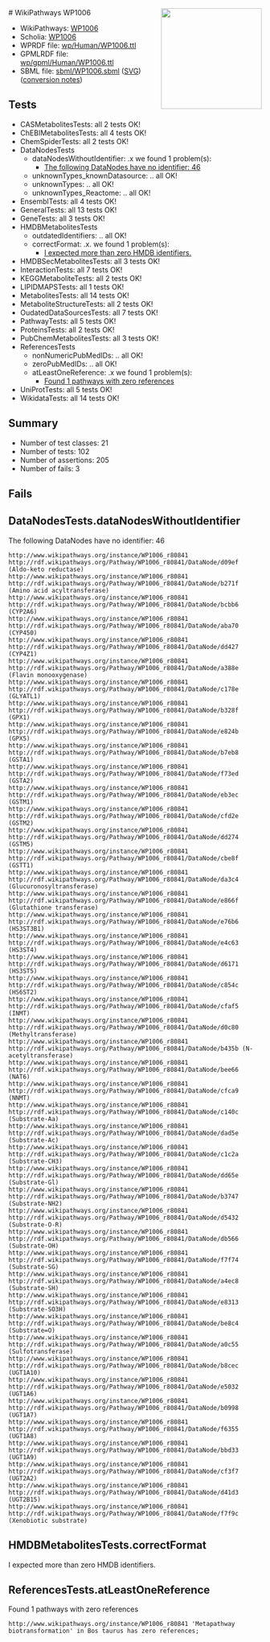<img style="float: right; width: 200px" src="../logo.png" />
# WikiPathways WP1006

* WikiPathways: [WP1006](https://identifiers.org/wikipathways:WP1006)
* Scholia: [WP1006](https://scholia.toolforge.org/wikipathways/WP1006)
* WPRDF file: [wp/Human/WP1006.ttl](../wp/Human/WP1006.ttl)
* GPMLRDF file: [wp/gpml/Human/WP1006.ttl](../wp/gpml/Human/WP1006.ttl)
* SBML file: [sbml/WP1006.sbml](../sbml/WP1006.sbml) ([SVG](../sbml/WP1006.svg)) ([conversion notes](../sbml/WP1006.txt))

## Tests
* CASMetabolitesTests: all 2 tests OK!
* ChEBIMetabolitesTests: all 4 tests OK!
* ChemSpiderTests: all 2 tests OK!
* DataNodesTests
    * dataNodesWithoutIdentifier: .x we found 1 problem(s):
        * [The following DataNodes have no identifier: 46](#8792c4f3)
    * unknownTypes_knownDatasource: .. all OK!
    * unknownTypes: .. all OK!
    * unknownTypes_Reactome: .. all OK!
* EnsemblTests: all 4 tests OK!
* GeneralTests: all 13 tests OK!
* GeneTests: all 3 tests OK!
* HMDBMetabolitesTests
    * outdatedIdentifiers: .. all OK!
    * correctFormat: .x. we found 1 problem(s):
        * [I expected more than zero HMDB identifiers.](#ad154c1e)
* HMDBSecMetabolitesTests: all 3 tests OK!
* InteractionTests: all 7 tests OK!
* KEGGMetaboliteTests: all 2 tests OK!
* LIPIDMAPSTests: all 1 tests OK!
* MetabolitesTests: all 14 tests OK!
* MetaboliteStructureTests: all 2 tests OK!
* OudatedDataSourcesTests: all 7 tests OK!
* PathwayTests: all 5 tests OK!
* ProteinsTests: all 2 tests OK!
* PubChemMetabolitesTests: all 3 tests OK!
* ReferencesTests
    * nonNumericPubMedIDs: .. all OK!
    * zeroPubMedIDs: .. all OK!
    * atLeastOneReference: .x we found 1 problem(s):
        * [Found 1 pathways with zero references](#35eb778e)
* UniProtTests: all 5 tests OK!
* WikidataTests: all 14 tests OK!


## Summary

* Number of test classes: 21
* Number of tests: 102
* Number of assertions: 205
* Number of fails: 3

## Fails

<a name="8792c4f3" />

## DataNodesTests.dataNodesWithoutIdentifier

The following DataNodes have no identifier: 46
```
http://www.wikipathways.org/instance/WP1006_r80841 http://rdf.wikipathways.org/Pathway/WP1006_r80841/DataNode/d09ef (Aldo-keto reductase)
http://www.wikipathways.org/instance/WP1006_r80841 http://rdf.wikipathways.org/Pathway/WP1006_r80841/DataNode/b271f (Amino acid acyltransferase)
http://www.wikipathways.org/instance/WP1006_r80841 http://rdf.wikipathways.org/Pathway/WP1006_r80841/DataNode/bcbb6 (CYP2A6)
http://www.wikipathways.org/instance/WP1006_r80841 http://rdf.wikipathways.org/Pathway/WP1006_r80841/DataNode/aba70 (CYP450)
http://www.wikipathways.org/instance/WP1006_r80841 http://rdf.wikipathways.org/Pathway/WP1006_r80841/DataNode/dd427 (CYP4Z1)
http://www.wikipathways.org/instance/WP1006_r80841 http://rdf.wikipathways.org/Pathway/WP1006_r80841/DataNode/a388e (Flavin monooxygenase)
http://www.wikipathways.org/instance/WP1006_r80841 http://rdf.wikipathways.org/Pathway/WP1006_r80841/DataNode/c178e (GLYATL1)
http://www.wikipathways.org/instance/WP1006_r80841 http://rdf.wikipathways.org/Pathway/WP1006_r80841/DataNode/b328f (GPX1)
http://www.wikipathways.org/instance/WP1006_r80841 http://rdf.wikipathways.org/Pathway/WP1006_r80841/DataNode/e824b (GPX5)
http://www.wikipathways.org/instance/WP1006_r80841 http://rdf.wikipathways.org/Pathway/WP1006_r80841/DataNode/b7eb8 (GSTA1)
http://www.wikipathways.org/instance/WP1006_r80841 http://rdf.wikipathways.org/Pathway/WP1006_r80841/DataNode/f73ed (GSTA2)
http://www.wikipathways.org/instance/WP1006_r80841 http://rdf.wikipathways.org/Pathway/WP1006_r80841/DataNode/eb3ec (GSTM1)
http://www.wikipathways.org/instance/WP1006_r80841 http://rdf.wikipathways.org/Pathway/WP1006_r80841/DataNode/cfd2e (GSTM2)
http://www.wikipathways.org/instance/WP1006_r80841 http://rdf.wikipathways.org/Pathway/WP1006_r80841/DataNode/dd274 (GSTM5)
http://www.wikipathways.org/instance/WP1006_r80841 http://rdf.wikipathways.org/Pathway/WP1006_r80841/DataNode/cbe8f (GSTT1)
http://www.wikipathways.org/instance/WP1006_r80841 http://rdf.wikipathways.org/Pathway/WP1006_r80841/DataNode/da3c4 (Glucuronosyltransferase)
http://www.wikipathways.org/instance/WP1006_r80841 http://rdf.wikipathways.org/Pathway/WP1006_r80841/DataNode/e866f (Glutathione transferase)
http://www.wikipathways.org/instance/WP1006_r80841 http://rdf.wikipathways.org/Pathway/WP1006_r80841/DataNode/e76b6 (HS3ST3B1)
http://www.wikipathways.org/instance/WP1006_r80841 http://rdf.wikipathways.org/Pathway/WP1006_r80841/DataNode/e4c63 (HS3ST4)
http://www.wikipathways.org/instance/WP1006_r80841 http://rdf.wikipathways.org/Pathway/WP1006_r80841/DataNode/d6171 (HS3ST5)
http://www.wikipathways.org/instance/WP1006_r80841 http://rdf.wikipathways.org/Pathway/WP1006_r80841/DataNode/c854c (HS6ST2)
http://www.wikipathways.org/instance/WP1006_r80841 http://rdf.wikipathways.org/Pathway/WP1006_r80841/DataNode/cfaf5 (INMT)
http://www.wikipathways.org/instance/WP1006_r80841 http://rdf.wikipathways.org/Pathway/WP1006_r80841/DataNode/d0c80 (Methyltransferase)
http://www.wikipathways.org/instance/WP1006_r80841 http://rdf.wikipathways.org/Pathway/WP1006_r80841/DataNode/b435b (N-acetyltransferase)
http://www.wikipathways.org/instance/WP1006_r80841 http://rdf.wikipathways.org/Pathway/WP1006_r80841/DataNode/bee66 (NAT6)
http://www.wikipathways.org/instance/WP1006_r80841 http://rdf.wikipathways.org/Pathway/WP1006_r80841/DataNode/cfca9 (NNMT)
http://www.wikipathways.org/instance/WP1006_r80841 http://rdf.wikipathways.org/Pathway/WP1006_r80841/DataNode/c140c (Substrate-Aa)
http://www.wikipathways.org/instance/WP1006_r80841 http://rdf.wikipathways.org/Pathway/WP1006_r80841/DataNode/dad5e (Substrate-Ac)
http://www.wikipathways.org/instance/WP1006_r80841 http://rdf.wikipathways.org/Pathway/WP1006_r80841/DataNode/c1c2a (Substrate-CH3)
http://www.wikipathways.org/instance/WP1006_r80841 http://rdf.wikipathways.org/Pathway/WP1006_r80841/DataNode/dd65e (Substrate-Gl)
http://www.wikipathways.org/instance/WP1006_r80841 http://rdf.wikipathways.org/Pathway/WP1006_r80841/DataNode/b3747 (Substrate-NH2)
http://www.wikipathways.org/instance/WP1006_r80841 http://rdf.wikipathways.org/Pathway/WP1006_r80841/DataNode/d5432 (Substrate-O-R)
http://www.wikipathways.org/instance/WP1006_r80841 http://rdf.wikipathways.org/Pathway/WP1006_r80841/DataNode/db566 (Substrate-OH)
http://www.wikipathways.org/instance/WP1006_r80841 http://rdf.wikipathways.org/Pathway/WP1006_r80841/DataNode/f7f74 (Substrate-SG)
http://www.wikipathways.org/instance/WP1006_r80841 http://rdf.wikipathways.org/Pathway/WP1006_r80841/DataNode/a4ec8 (Substrate-SH)
http://www.wikipathways.org/instance/WP1006_r80841 http://rdf.wikipathways.org/Pathway/WP1006_r80841/DataNode/e8313 (Substrate-SO3H)
http://www.wikipathways.org/instance/WP1006_r80841 http://rdf.wikipathways.org/Pathway/WP1006_r80841/DataNode/be8c4 (Substrate=O)
http://www.wikipathways.org/instance/WP1006_r80841 http://rdf.wikipathways.org/Pathway/WP1006_r80841/DataNode/a0c55 (Sulfotransferase)
http://www.wikipathways.org/instance/WP1006_r80841 http://rdf.wikipathways.org/Pathway/WP1006_r80841/DataNode/b8cec (UGT1A10)
http://www.wikipathways.org/instance/WP1006_r80841 http://rdf.wikipathways.org/Pathway/WP1006_r80841/DataNode/e5032 (UGT1A6)
http://www.wikipathways.org/instance/WP1006_r80841 http://rdf.wikipathways.org/Pathway/WP1006_r80841/DataNode/b0998 (UGT1A7)
http://www.wikipathways.org/instance/WP1006_r80841 http://rdf.wikipathways.org/Pathway/WP1006_r80841/DataNode/f6355 (UGT1A8)
http://www.wikipathways.org/instance/WP1006_r80841 http://rdf.wikipathways.org/Pathway/WP1006_r80841/DataNode/bbd33 (UGT1A9)
http://www.wikipathways.org/instance/WP1006_r80841 http://rdf.wikipathways.org/Pathway/WP1006_r80841/DataNode/cf3f7 (UGT2A2)
http://www.wikipathways.org/instance/WP1006_r80841 http://rdf.wikipathways.org/Pathway/WP1006_r80841/DataNode/d41d3 (UGT2B15)
http://www.wikipathways.org/instance/WP1006_r80841 http://rdf.wikipathways.org/Pathway/WP1006_r80841/DataNode/f7f9c (Xenobiotic substrate)
```

<a name="ad154c1e" />

## HMDBMetabolitesTests.correctFormat

I expected more than zero HMDB identifiers.
<a name="35eb778e" />

## ReferencesTests.atLeastOneReference

Found 1 pathways with zero references
```
http://www.wikipathways.org/instance/WP1006_r80841 'Metapathway biotransformation' in Bos taurus has zero references; 
```

